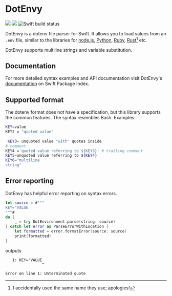 # DotEnvy

[![](https://img.shields.io/endpoint?url=https%3A%2F%2Fswiftpackageindex.com%2Fapi%2Fpackages%2Fjuri%2Fdotenvy%2Fbadge%3Ftype%3Dswift-versions)](https://swiftpackageindex.com/juri/dotenvy)
[![](https://img.shields.io/endpoint?url=https%3A%2F%2Fswiftpackageindex.com%2Fapi%2Fpackages%2Fjuri%2Fdotenvy%2Fbadge%3Ftype%3Dplatforms)](https://swiftpackageindex.com/juri/dotenvy)
![Swift build status](https://github.com/juri/dotenvy/actions/workflows/build.yml/badge.svg)

DotEnvy is a dotenv file parser for Swift. It allows you to load values from an `.env` file, similar to the libraries
for [node.js], [Python], [Ruby], [Rust][Rust][^1] etc.

[^1]: I accidentally used the same name they use; apologies!

DotEnvy supports multiline strings and variable substitution.

[node.js]: https://github.com/motdotla/dotenv
[Python]: https://pypi.org/project/python-dotenv/
[Ruby]: https://github.com/bkeepers/dotenv
[Rust]: https://docs.rs/dotenvy/latest/dotenvy/

## Documentation

For more detailed syntax examples and API documentation visit DotEnvy's [documentation] on Swift Package Index.

[documentation]: https://swiftpackageindex.com/juri/dotenvy/documentation/dotenvy

## Supported format

The dotenv format does not have a specification, but this library supports the common features. The syntax
resembles Bash. Examples:

```sh
KEY=value
KEY2 = "quoted value"
 
 KEY3= unquoted value "with" quotes inside
# comment
KEY4 ='quoted value referring to ${KEY3}' # trailing comment
KEY5=unquoted value referring to ${KEY4}
KEY6="multiline
string"
```

## Error reporting

DotEnvy has helpful error reporting on syntax errors.

```swift
let source = #"""
KEY="VALUE
"""#
do {
    _ = try DotEnvironment.parse(string: source)
} catch let error as ParseErrorWithLocation {
    let formatted = error.formatError(source: source)
    print(formatted)
}
```

outputs

```
   1: KEY="VALUE
                ^

Error on line 1: Unterminated quote
```
